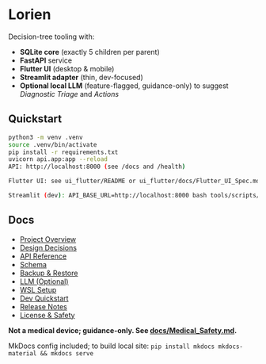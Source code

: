 # Lorien

Decision-tree tooling with:
- **SQLite core** (exactly 5 children per parent)
- **FastAPI** service
- **Flutter UI** (desktop & mobile)
- **Streamlit adapter** (thin, dev-focused)
- **Optional local LLM** (feature-flagged, guidance-only) to suggest *Diagnostic Triage* and *Actions*

## Quickstart
```bash
python3 -m venv .venv
source .venv/bin/activate
pip install -r requirements.txt
uvicorn api.app:app --reload
API: http://localhost:8000 (see /docs and /health)

Flutter UI: see ui_flutter/README or ui_flutter/docs/Flutter_UI_Spec.md

Streamlit (dev): API_BASE_URL=http://localhost:8000 bash tools/scripts/run_streamlit.sh
```

## Docs
- [Project Overview](docs/ProjectOverview.md)
- [Design Decisions](docs/DesignDecisions.md)
- [API Reference](docs/API.md)
- [Schema](docs/Schema.md)
- [Backup & Restore](docs/Backup_Restore.md)
- [LLM (Optional)](docs/LLM_README.md)
- [WSL Setup](docs/Setup_WSL.md)
- [Dev Quickstart](docs/Dev_Quickstart.md)
- [Release Notes](docs/ReleaseNotes_v6.7.md)
- [License & Safety](docs/Medical_Safety.md)

**Not a medical device; guidance-only. See [docs/Medical_Safety.md](docs/Medical_Safety.md).**

MkDocs config included; to build local site: `pip install mkdocs mkdocs-material && mkdocs serve`
